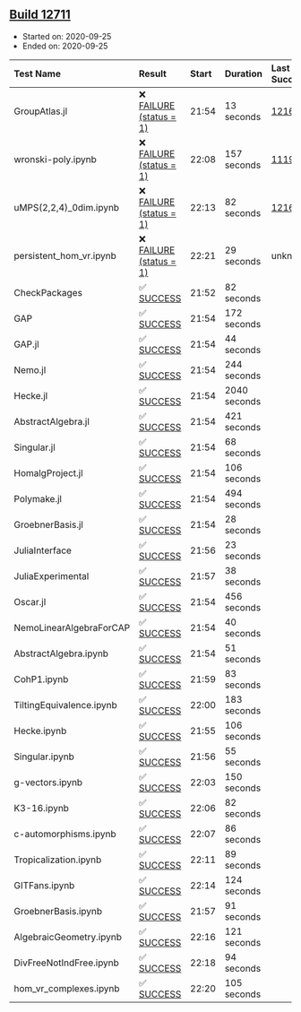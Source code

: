 ## [Build 12711](https://oscarci.mathematik.uni-kl.de/job/oscar/12711/)

* Started on: 2020-09-25
* Ended on: 2020-09-25

| Test Name    | Result | Start | Duration | Last Success | First Failure |
|:-------------|:-------|:------|:---------|:-------------|:--------------|
| GroupAtlas.jl | ❌ [FAILURE (status = 1)](https://oscarci.mathematik.uni-kl.de/job/oscar/12711/artifact/logs/build-12711/GroupAtlas.jl.log) | 21:54 | 13 seconds | [12167](https://oscarci.mathematik.uni-kl.de/job/oscar/12167/) | [12168](https://oscarci.mathematik.uni-kl.de/job/oscar/12168/) |
| wronski-poly.ipynb | ❌ [FAILURE (status = 1)](https://oscarci.mathematik.uni-kl.de/job/oscar/12711/artifact/logs/build-12711/wronski-poly.ipynb.log) | 22:08 | 157 seconds | [11192](https://oscarci.mathematik.uni-kl.de/job/oscar/11192/) | [11193](https://oscarci.mathematik.uni-kl.de/job/oscar/11193/) |
| uMPS(2,2,4)_0dim.ipynb | ❌ [FAILURE (status = 1)](https://oscarci.mathematik.uni-kl.de/job/oscar/12711/artifact/logs/build-12711/uMPS-2-2-4-_0dim.ipynb.log) | 22:13 | 82 seconds | [12167](https://oscarci.mathematik.uni-kl.de/job/oscar/12167/) | [12168](https://oscarci.mathematik.uni-kl.de/job/oscar/12168/) |
| persistent_hom_vr.ipynb | ❌ [FAILURE (status = 1)](https://oscarci.mathematik.uni-kl.de/job/oscar/12711/artifact/logs/build-12711/persistent_hom_vr.ipynb.log) | 22:21 | 29 seconds | unknown | unknown |
| CheckPackages | ✅ [SUCCESS](https://oscarci.mathematik.uni-kl.de/job/oscar/12711/artifact/logs/build-12711/CheckPackages.log) | 21:52 | 82 seconds |  |  |
| GAP | ✅ [SUCCESS](https://oscarci.mathematik.uni-kl.de/job/oscar/12711/artifact/logs/build-12711/GAP.log) | 21:54 | 172 seconds |  |  |
| GAP.jl | ✅ [SUCCESS](https://oscarci.mathematik.uni-kl.de/job/oscar/12711/artifact/logs/build-12711/GAP.jl.log) | 21:54 | 44 seconds |  |  |
| Nemo.jl | ✅ [SUCCESS](https://oscarci.mathematik.uni-kl.de/job/oscar/12711/artifact/logs/build-12711/Nemo.jl.log) | 21:54 | 244 seconds |  |  |
| Hecke.jl | ✅ [SUCCESS](https://oscarci.mathematik.uni-kl.de/job/oscar/12711/artifact/logs/build-12711/Hecke.jl.log) | 21:54 | 2040 seconds |  |  |
| AbstractAlgebra.jl | ✅ [SUCCESS](https://oscarci.mathematik.uni-kl.de/job/oscar/12711/artifact/logs/build-12711/AbstractAlgebra.jl.log) | 21:54 | 421 seconds |  |  |
| Singular.jl | ✅ [SUCCESS](https://oscarci.mathematik.uni-kl.de/job/oscar/12711/artifact/logs/build-12711/Singular.jl.log) | 21:54 | 68 seconds |  |  |
| HomalgProject.jl | ✅ [SUCCESS](https://oscarci.mathematik.uni-kl.de/job/oscar/12711/artifact/logs/build-12711/HomalgProject.jl.log) | 21:54 | 106 seconds |  |  |
| Polymake.jl | ✅ [SUCCESS](https://oscarci.mathematik.uni-kl.de/job/oscar/12711/artifact/logs/build-12711/Polymake.jl.log) | 21:54 | 494 seconds |  |  |
| GroebnerBasis.jl | ✅ [SUCCESS](https://oscarci.mathematik.uni-kl.de/job/oscar/12711/artifact/logs/build-12711/GroebnerBasis.jl.log) | 21:54 | 28 seconds |  |  |
| JuliaInterface | ✅ [SUCCESS](https://oscarci.mathematik.uni-kl.de/job/oscar/12711/artifact/logs/build-12711/JuliaInterface.log) | 21:56 | 23 seconds |  |  |
| JuliaExperimental | ✅ [SUCCESS](https://oscarci.mathematik.uni-kl.de/job/oscar/12711/artifact/logs/build-12711/JuliaExperimental.log) | 21:57 | 38 seconds |  |  |
| Oscar.jl | ✅ [SUCCESS](https://oscarci.mathematik.uni-kl.de/job/oscar/12711/artifact/logs/build-12711/Oscar.jl.log) | 21:54 | 456 seconds |  |  |
| NemoLinearAlgebraForCAP | ✅ [SUCCESS](https://oscarci.mathematik.uni-kl.de/job/oscar/12711/artifact/logs/build-12711/NemoLinearAlgebraForCAP.log) | 21:54 | 40 seconds |  |  |
| AbstractAlgebra.ipynb | ✅ [SUCCESS](https://oscarci.mathematik.uni-kl.de/job/oscar/12711/artifact/logs/build-12711/AbstractAlgebra.ipynb.log) | 21:54 | 51 seconds |  |  |
| CohP1.ipynb | ✅ [SUCCESS](https://oscarci.mathematik.uni-kl.de/job/oscar/12711/artifact/logs/build-12711/CohP1.ipynb.log) | 21:59 | 83 seconds |  |  |
| TiltingEquivalence.ipynb | ✅ [SUCCESS](https://oscarci.mathematik.uni-kl.de/job/oscar/12711/artifact/logs/build-12711/TiltingEquivalence.ipynb.log) | 22:00 | 183 seconds |  |  |
| Hecke.ipynb | ✅ [SUCCESS](https://oscarci.mathematik.uni-kl.de/job/oscar/12711/artifact/logs/build-12711/Hecke.ipynb.log) | 21:55 | 106 seconds |  |  |
| Singular.ipynb | ✅ [SUCCESS](https://oscarci.mathematik.uni-kl.de/job/oscar/12711/artifact/logs/build-12711/Singular.ipynb.log) | 21:56 | 55 seconds |  |  |
| g-vectors.ipynb | ✅ [SUCCESS](https://oscarci.mathematik.uni-kl.de/job/oscar/12711/artifact/logs/build-12711/g-vectors.ipynb.log) | 22:03 | 150 seconds |  |  |
| K3-16.ipynb | ✅ [SUCCESS](https://oscarci.mathematik.uni-kl.de/job/oscar/12711/artifact/logs/build-12711/K3-16.ipynb.log) | 22:06 | 82 seconds |  |  |
| c-automorphisms.ipynb | ✅ [SUCCESS](https://oscarci.mathematik.uni-kl.de/job/oscar/12711/artifact/logs/build-12711/c-automorphisms.ipynb.log) | 22:07 | 86 seconds |  |  |
| Tropicalization.ipynb | ✅ [SUCCESS](https://oscarci.mathematik.uni-kl.de/job/oscar/12711/artifact/logs/build-12711/Tropicalization.ipynb.log) | 22:11 | 89 seconds |  |  |
| GITFans.ipynb | ✅ [SUCCESS](https://oscarci.mathematik.uni-kl.de/job/oscar/12711/artifact/logs/build-12711/GITFans.ipynb.log) | 22:14 | 124 seconds |  |  |
| GroebnerBasis.ipynb | ✅ [SUCCESS](https://oscarci.mathematik.uni-kl.de/job/oscar/12711/artifact/logs/build-12711/GroebnerBasis.ipynb.log) | 21:57 | 91 seconds |  |  |
| AlgebraicGeometry.ipynb | ✅ [SUCCESS](https://oscarci.mathematik.uni-kl.de/job/oscar/12711/artifact/logs/build-12711/AlgebraicGeometry.ipynb.log) | 22:16 | 121 seconds |  |  |
| DivFreeNotIndFree.ipynb | ✅ [SUCCESS](https://oscarci.mathematik.uni-kl.de/job/oscar/12711/artifact/logs/build-12711/DivFreeNotIndFree.ipynb.log) | 22:18 | 94 seconds |  |  |
| hom_vr_complexes.ipynb | ✅ [SUCCESS](https://oscarci.mathematik.uni-kl.de/job/oscar/12711/artifact/logs/build-12711/hom_vr_complexes.ipynb.log) | 22:20 | 105 seconds |  |  |
